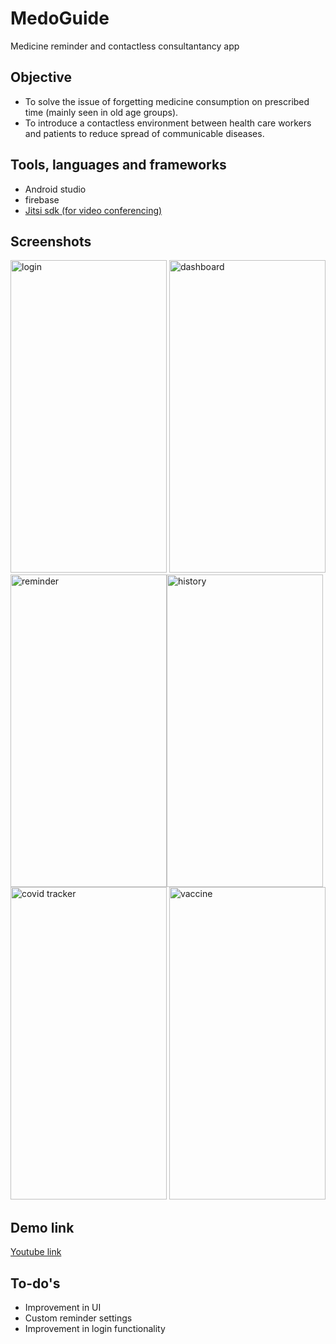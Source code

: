 # MedoGuide
Medicine reminder and contactless consultantancy app

## Objective 
* To solve the issue of forgetting medicine consumption on prescribed time (mainly seen in old age groups).
* To introduce a contactless environment between health care workers and patients to reduce spread of communicable diseases.

## Tools, languages and frameworks
* Android studio
* firebase 
* [Jitsi sdk (for video conferencing)](https://jitsi.github.io/handbook/docs/dev-guide/dev-guide-android-sdk)

## Screenshots
<img alt="login" src="https://user-images.githubusercontent.com/84462204/144711307-f255db7c-1aa8-473c-a0c5-9dabaa2902d8.jpg" width="250" height="500" /> <img alt="dashboard" src="https://user-images.githubusercontent.com/84462204/144711446-6afe79ae-d05a-47f3-bec6-2e27b9cb16e5.jpg" width="250" height="500" /> <img alt="reminder" src="https://user-images.githubusercontent.com/84462204/144711451-883fbef5-3a42-4359-975c-04ba9a2b1e39.jpg" width="250" height="500" /><img alt="history" src="https://user-images.githubusercontent.com/84462204/144711452-e199e405-5bea-4cee-810c-3b8f86743070.jpg" width="250" height="500" />
<img alt="covid tracker" src="https://user-images.githubusercontent.com/84462204/144711455-c9bff2d2-5b00-48dd-8320-4baa987a0090.jpg" width="250" height="500" />
<img alt="vaccine" src="https://user-images.githubusercontent.com/84462204/144711457-5c90640f-7bf5-4a22-b589-c9406fff631b.jpg" width="250" height="500" />

## Demo link
[Youtube link](https://youtu.be/wU4AYl6SJWY)

## To-do's
* Improvement in UI
* Custom reminder settings
* Improvement in login functionality

